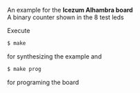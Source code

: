 An example for the **Icezum Alhambra board**  
A binary counter shown in the 8 test leds

Execute

```sh
$ make
```

for synthesizing the example and

```sh
$ make prog
```

for programing the board
